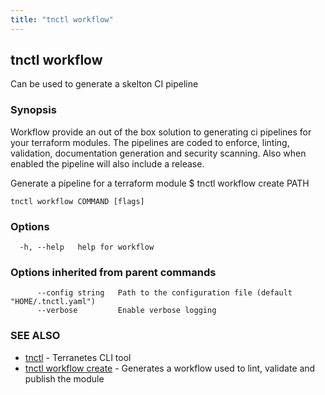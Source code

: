 ```yaml
---
title: "tnctl workflow"
---
```

## tnctl workflow

Can be used to generate a skelton CI pipeline

### Synopsis

Workflow provide an out of the box solution to generating ci
pipelines for your terraform modules. The pipelines are coded
to enforce, linting, validation, documentation generation
and security scanning. Also when enabled the pipeline will
also include a release.

Generate a pipeline for a terraform module
$ tnctl workflow create PATH


```
tnctl workflow COMMAND [flags]
```

### Options

```
  -h, --help   help for workflow
```

### Options inherited from parent commands

```
      --config string   Path to the configuration file (default "HOME/.tnctl.yaml")
      --verbose         Enable verbose logging
```

### SEE ALSO

* [tnctl](../tnctl)	 - Terranetes CLI tool
* [tnctl workflow create](../tnctl_workflow_create)	 - Generates a workflow used to lint, validate and publish the module

